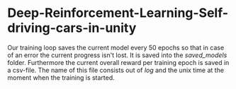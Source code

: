 # Deep-Reinforcement-Learning-Self-driving-cars-in-unity

Our training loop saves the current model every 50 epochs so that in case of an error the current progress isn't lost. It is saved into the *saved_models* folder. Furthermore the current overall reward per training epoch is saved in a csv-file. The name of this file consists out of *log* and the unix time at the moment when the training is started.
